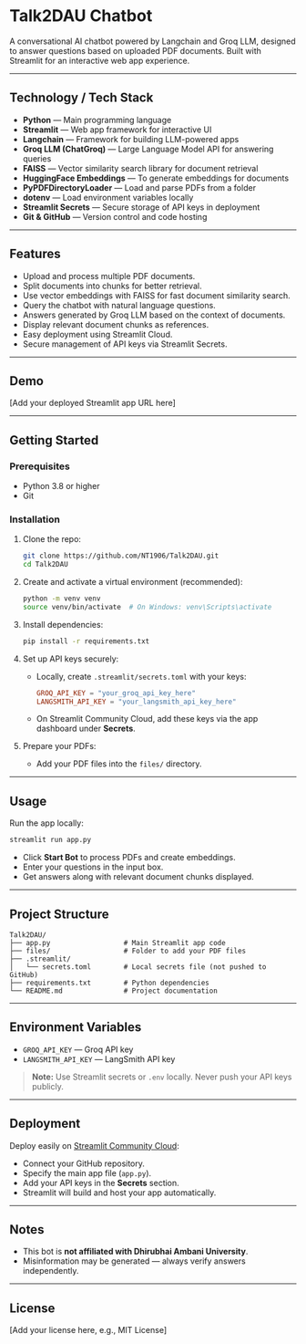
# Talk2DAU Chatbot

A conversational AI chatbot powered by Langchain and Groq LLM, designed to answer questions based on uploaded PDF documents. Built with Streamlit for an interactive web app experience.

---

## Technology / Tech Stack

- **Python** — Main programming language  
- **Streamlit** — Web app framework for interactive UI  
- **Langchain** — Framework for building LLM-powered apps  
- **Groq LLM (ChatGroq)** — Large Language Model API for answering queries  
- **FAISS** — Vector similarity search library for document retrieval  
- **HuggingFace Embeddings** — To generate embeddings for documents  
- **PyPDFDirectoryLoader** — Load and parse PDFs from a folder  
- **dotenv** — Load environment variables locally  
- **Streamlit Secrets** — Secure storage of API keys in deployment  
- **Git & GitHub** — Version control and code hosting  

---

## Features

- Upload and process multiple PDF documents.
- Split documents into chunks for better retrieval.
- Use vector embeddings with FAISS for fast document similarity search.
- Query the chatbot with natural language questions.
- Answers generated by Groq LLM based on the context of documents.
- Display relevant document chunks as references.
- Easy deployment using Streamlit Cloud.
- Secure management of API keys via Streamlit Secrets.

---

## Demo

[Add your deployed Streamlit app URL here]

---

## Getting Started

### Prerequisites

- Python 3.8 or higher
- Git

### Installation

1. Clone the repo:

   ```bash
   git clone https://github.com/NT1906/Talk2DAU.git
   cd Talk2DAU
   ```

2. Create and activate a virtual environment (recommended):

   ```bash
   python -m venv venv
   source venv/bin/activate  # On Windows: venv\Scripts\activate
   ```

3. Install dependencies:

   ```bash
   pip install -r requirements.txt
   ```

4. Set up API keys securely:

   - Locally, create `.streamlit/secrets.toml` with your keys:

     ```toml
     GROQ_API_KEY = "your_groq_api_key_here"
     LANGSMITH_API_KEY = "your_langsmith_api_key_here"
     ```

   - On Streamlit Community Cloud, add these keys via the app dashboard under **Secrets**.

5. Prepare your PDFs:

   - Add your PDF files into the `files/` directory.

---

## Usage

Run the app locally:

```bash
streamlit run app.py
```

- Click **Start Bot** to process PDFs and create embeddings.
- Enter your questions in the input box.
- Get answers along with relevant document chunks displayed.

---

## Project Structure

```
Talk2DAU/
├── app.py                  # Main Streamlit app code
├── files/                  # Folder to add your PDF files
├── .streamlit/
│   └── secrets.toml        # Local secrets file (not pushed to GitHub)
├── requirements.txt        # Python dependencies
└── README.md               # Project documentation
```

---

## Environment Variables

- `GROQ_API_KEY` — Groq API key
- `LANGSMITH_API_KEY` — LangSmith API key

> **Note:** Use Streamlit secrets or `.env` locally. Never push your API keys publicly.

---

## Deployment

Deploy easily on [Streamlit Community Cloud](https://streamlit.io/cloud):

- Connect your GitHub repository.
- Specify the main app file (`app.py`).
- Add your API keys in the **Secrets** section.
- Streamlit will build and host your app automatically.

---

## Notes

- This bot is **not affiliated with Dhirubhai Ambani University**.
- Misinformation may be generated — always verify answers independently.

---

## License

[Add your license here, e.g., MIT License]
